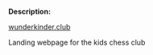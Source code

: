 **Description:**

[wunderkinder.club](https://avtew.github.io/wunderkinder.club/src/index.html)

Landing webpage for the kids chess club
